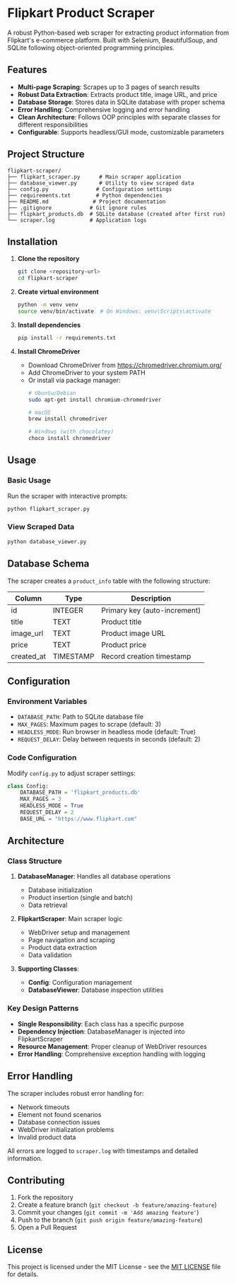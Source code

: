 # Flipkart Product Scraper

A robust Python-based web scraper for extracting product information from Flipkart's e-commerce platform. Built with Selenium, BeautifulSoup, and SQLite following object-oriented programming principles.

## Features

- **Multi-page Scraping**: Scrapes up to 3 pages of search results
- **Robust Data Extraction**: Extracts product title, image URL, and price
- **Database Storage**: Stores data in SQLite database with proper schema
- **Error Handling**: Comprehensive logging and error handling
- **Clean Architecture**: Follows OOP principles with separate classes for different responsibilities
- **Configurable**: Supports headless/GUI mode, customizable parameters

## Project Structure

```
flipkart-scraper/
├── flipkart_scraper.py      # Main scraper application
├── database_viewer.py       # Utility to view scraped data
├── config.py               # Configuration settings
├── requirements.txt        # Python dependencies
├── README.md              # Project documentation
├── .gitignore            # Git ignore rules
├── flipkart_products.db  # SQLite database (created after first run)
└── scraper.log           # Application logs
```

## Installation

1. **Clone the repository**
   ```bash
   git clone <repository-url>
   cd flipkart-scraper
   ```

2. **Create virtual environment**
   ```bash
   python -m venv venv
   source venv/bin/activate  # On Windows: venv\Scripts\activate
   ```

3. **Install dependencies**
   ```bash
   pip install -r requirements.txt
   ```

4. **Install ChromeDriver**
   - Download ChromeDriver from https://chromedriver.chromium.org/
   - Add ChromeDriver to your system PATH
   - Or install via package manager:
     ```bash
     # Ubuntu/Debian
     sudo apt-get install chromium-chromedriver
     
     # macOS
     brew install chromedriver
     
     # Windows (with chocolatey)
     choco install chromedriver
     ```

## Usage

### Basic Usage

Run the scraper with interactive prompts:
```bash
python flipkart_scraper.py
```

### View Scraped Data

```bash
python database_viewer.py
```

## Database Schema

The scraper creates a `product_info` table with the following structure:

| Column     | Type      | Description                    |
|------------|-----------|--------------------------------|
| id         | INTEGER   | Primary key (auto-increment)  |
| title      | TEXT      | Product title                  |
| image_url  | TEXT      | Product image URL              |
| price      | TEXT      | Product price                  |
| created_at | TIMESTAMP | Record creation timestamp      |

## Configuration

### Environment Variables

- `DATABASE_PATH`: Path to SQLite database file
- `MAX_PAGES`: Maximum pages to scrape (default: 3)
- `HEADLESS_MODE`: Run browser in headless mode (default: True)
- `REQUEST_DELAY`: Delay between requests in seconds (default: 2)

### Code Configuration

Modify `config.py` to adjust scraper settings:

```python
class Config:
    DATABASE_PATH = 'flipkart_products.db'
    MAX_PAGES = 3
    HEADLESS_MODE = True
    REQUEST_DELAY = 2
    BASE_URL = "https://www.flipkart.com"
```

## Architecture

### Class Structure

1. **DatabaseManager**: Handles all database operations
   - Database initialization
   - Product insertion (single and batch)
   - Data retrieval

2. **FlipkartScraper**: Main scraper logic
   - WebDriver setup and management
   - Page navigation and scraping
   - Product data extraction
   - Data validation

3. **Supporting Classes**:
   - **Config**: Configuration management
   - **DatabaseViewer**: Database inspection utilities

### Key Design Patterns

- **Single Responsibility**: Each class has a specific purpose
- **Dependency Injection**: DatabaseManager is injected into FlipkartScraper
- **Resource Management**: Proper cleanup of WebDriver resources
- **Error Handling**: Comprehensive exception handling with logging

## Error Handling

The scraper includes robust error handling for:
- Network timeouts
- Element not found scenarios
- Database connection issues
- WebDriver initialization problems
- Invalid product data

All errors are logged to `scraper.log` with timestamps and detailed information.


## Contributing

1. Fork the repository
2. Create a feature branch (`git checkout -b feature/amazing-feature`)
3. Commit your changes (`git commit -m 'Add amazing feature'`)
4. Push to the branch (`git push origin feature/amazing-feature`)
5. Open a Pull Request

## License

This project is licensed under the MIT License - see the [MIT LICENSE](./LICENSE) file for details.
